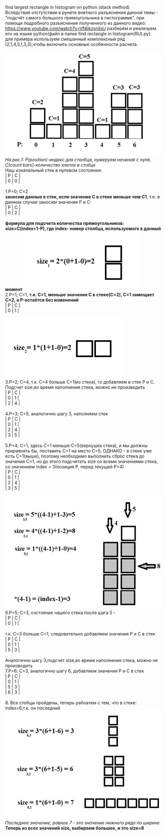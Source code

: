 
find largest rectangle in histogram on python (stack method)<br>
Вследствие отстутствия в рунете внятного разъяснения данной темы - "подсчёт самого большого прямоугольника в гистограмме", при помощи подробного разъяснения полученного из данного видео: https://www.youtube.com/watch?v=VNbkzsnllsU разберём и реализуем его на языке python(файл в папке find rectangle in histogram(RU).py).<br>
для примера используем смешанный комплексный ряд [2,1,4,5,1,3,3],чтобы включить основные особенности расчета.<br>

![1.jpg](https://github.com/leexxg/largest-rectangle-stack-method-/blob/master/1.jpg)
<br>*На рис.1: P(position)-индекс для столбца, нумеруем начиная с нуля, С(count bars)-количество клеток в стобце*
<br>Наш изначальный стек в нулевом состоянии:<br>
| P | C |<br>
| 0 | 0 |<br><br>
1.P=0; C=2<br>
<b>заносим данные в стек, если значение С в стеке меньше чем С1</b>, т.е. в данном случае заносим значения P и С:<br>
| P | C |<br>
| 0 | 2 |<br><br>
<b>формула для подсчета количества прямоугольников:<br>
size=C(index+1-P), где index- номер столбца, используемого в данный момент</b>
![1.1.jpg](https://github.com/leexxg/largest-rectangle-stack-method-/blob/master/1.1.jpg)<br>
2.P=1; C=1, <b>т.к. С=1, меньше значения С в стеке(С=2), С=1 замещает С=2, а P-остаётся без изменений</b><br>
| P | C |<br>
| 0 | 1 |<br><br>
![1.2.jpg](https://github.com/leexxg/largest-rectangle-stack-method-/blob/master/1.2.jpg)<br>
3.P=2; C=4, т.к. С=4 больше С=1(из стека), то добавляем в стек P и С. Подсчет size,во время наполнения стека, можно не производить<br>
| P | C |<br>
| 0 | 1 |<br>
| 2 | 4 |<br><br>
4.P=3; C=5, аналогично шагу 3, наполняем стек<br>
| P | C |<br>
| 0 | 1 |<br>
| 2 | 4 |<br>
| 3 | 5 |<br><br>
5.P=4; C=1, здесь С=1 меньше С=5(верхушка стека), и мы должны приравнять бы, поставить С=1 на место С=5, ОДНАКО - в стеке уже есть С=1(выше), поэтому необходимо выполнить сброс стека до значения С=1, но до этого подсчитать size со всеми значениями стека, со значением index = 3(позиция P, перед текущей P=4)<br>
| P | C |<br>
| 0 | 1 |<br>
| 2 | 4 |<br>
| 3 | 5 |<br><br>
![1.5.jpg](https://github.com/leexxg/largest-rectangle-stack-method-/blob/master/1.5.jpg)<br>
6.P=5; C=3, состояние нашего стека после шага 5 - <br>
| P | C |<br>
| 0 | 1 |<br><br>
т.к. С=3 больше С=1, следовательно добавляем значения P и С в стек <br>
| P | C |<br>
| 0 | 1 |<br>
| 5 | 3 |<br><br>
Аналогично шагу 3,подсчет size,во время наполнения стека, можно не производить<br>
7.P=6; C=3, аналогично шагу 6, добавляем значения P и C в стек<br>
| P | C |<br>
| 0 | 1 |<br>
| 5 | 3 |<br>
| 6 | 3 |<br><br>
8. Все стобцы пройдены, теперь рабоатем с тем, что в стеке:<br>
index=6,т.к. он последний<br>
![1.7.jpg](https://github.com/leexxg/largest-rectangle-stack-method-/blob/master/1.7.jpg)<br>
*Последнее значение, равное 7 - это значение нижнего ряда по ширине*<br>
<b>Теперь из всех значений size, выбираем большее, и это size=8</b>

